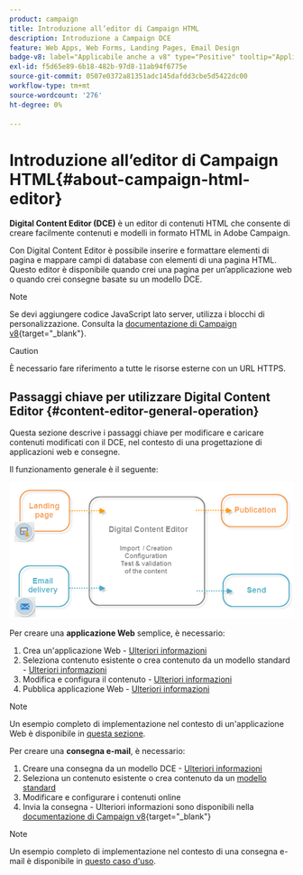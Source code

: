 ```yaml
---
product: campaign
title: Introduzione all’editor di Campaign HTML
description: Introduzione a Campaign DCE
feature: Web Apps, Web Forms, Landing Pages, Email Design
badge-v8: label="Applicabile anche a v8" type="Positive" tooltip="Applicabile anche a Campaign v8"
exl-id: f5d65e89-6b18-482b-97d8-11ab94f6775e
source-git-commit: 0507e0372a81351adc145dafdd3cbe5d5422dc00
workflow-type: tm+mt
source-wordcount: '276'
ht-degree: 0%

---
```


# Introduzione all’editor di Campaign HTML{#about-campaign-html-editor}



**Digital Content Editor (DCE)** è un editor di contenuti HTML che consente di creare facilmente contenuti e modelli in formato HTML in Adobe Campaign.

Con Digital Content Editor è possibile inserire e formattare elementi di pagina e mappare campi di database con elementi di una pagina HTML. Questo editor è disponibile quando crei una pagina per un’applicazione web o quando crei consegne basate su un modello DCE.

>[!NOTE]
>
>Se devi aggiungere codice JavaScript lato server, utilizza i blocchi di personalizzazione. Consulta la [documentazione di Campaign v8](https://experienceleague.adobe.com/docs/campaign/campaign-v8/send/personalize/personalization-blocks.html){target="_blank"}.

>[!CAUTION]
>
>È necessario fare riferimento a tutte le risorse esterne con un URL HTTPS.

## Passaggi chiave per utilizzare Digital Content Editor {#content-editor-general-operation}

Questa sezione descrive i passaggi chiave per modificare e caricare contenuti modificati con il DCE, nel contesto di una progettazione di applicazioni web e consegne.

Il funzionamento generale è il seguente:

![](assets/dce_schema.png)

Per creare una **applicazione Web** semplice, è necessario:

1. Crea un&#39;applicazione Web - [Ulteriori informazioni](creating-a-landing-page.md)
1. Seleziona contenuto esistente o crea contenuto da un modello standard - [Ulteriori informazioni](template-management.md)
1. Modifica e configura il contenuto - [Ulteriori informazioni](editing-content.md)
1. Pubblica applicazione Web - [Ulteriori informazioni](creating-a-landing-page.md#step-3---publishing-content)

>[!NOTE]
>
>Un esempio completo di implementazione nel contesto di un&#39;applicazione Web è disponibile in [questa sezione](creating-a-landing-page.md).

Per creare una **consegna e-mail**, è necessario:

1. Creare una consegna da un modello DCE - [Ulteriori informazioni](use-case-creating-an-email-delivery.md)
1. Seleziona un contenuto esistente o crea contenuto da un [modello standard](template-management.md)
1. Modificare e configurare i contenuti online
1. Invia la consegna - Ulteriori informazioni sono disponibili nella [documentazione di Campaign v8](https://experienceleague.adobe.com/docs/campaign/campaign-v8/send/create-message.html){target="_blank"}

>[!NOTE]
>
>Un esempio completo di implementazione nel contesto di una consegna e-mail è disponibile in [questo caso d&#39;uso](use-case-creating-an-email-delivery.md).
